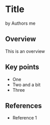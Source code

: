 # Title

by Authors me 

## Overview

This is an overview

## Key points

* One
* Two and a bit
* Three

## References

* Reference 1


